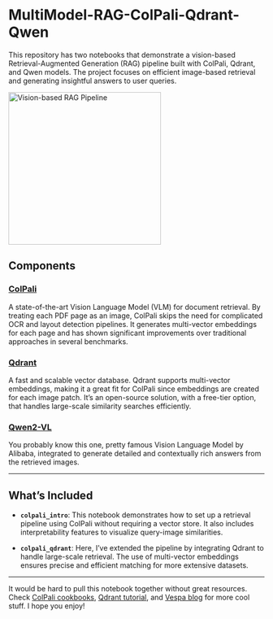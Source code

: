 # MultiModel-RAG-ColPali-Qdrant-Qwen

This repository has two notebooks that demonstrate a vision-based Retrieval-Augmented Generation (RAG) pipeline built with ColPali, Qdrant, and Qwen models. The project focuses on efficient image-based retrieval and generating insightful answers to user queries.

<img src="assets/similarity_map.png" alt="Vision-based RAG Pipeline" width="300"/>

## Components

### [ColPali](https://github.com/illuin-tech/colpali)
A state-of-the-art Vision Language Model (VLM) for document retrieval. By treating each PDF page as an image, ColPali skips the need for complicated OCR and layout detection pipelines. It generates multi-vector embeddings for each page and has shown significant improvements over traditional approaches in several benchmarks.

### [Qdrant](https://qdrant.tech/)
A fast and scalable vector database. Qdrant supports multi-vector embeddings, making it a great fit for ColPali since embeddings are created for each image patch. It’s an open-source solution, with a free-tier option, that handles large-scale similarity searches efficiently.

### [Qwen2-VL](https://huggingface.co/Qwen/Qwen2-VL-7B-Instruct)
You probably know this one, pretty famous Vision Language Model by Alibaba, integrated to generate detailed and contextually rich answers from the retrieved images.

---

## What’s Included

- **`colpali_intro`**: This notebook demonstrates how to set up a retrieval pipeline using ColPali without requiring a vector store. It also includes interpretability features to visualize query-image similarities.

- **`colpali_qdrant`**: Here, I’ve extended the pipeline by integrating Qdrant to handle large-scale retrieval. The use of multi-vector embeddings ensures precise and efficient matching for more extensive datasets.

---

It would be hard to pull this notebook together without great resources. Check [ColPali cookbooks](https://github.com/tonywu71/colpali-cookbooks), [Qdrant tutorial](https://youtu.be/_A90A-grwIc?si=i9m2u_u06t9yNwbS), and [Vespa blog](https://blog.vespa.ai/retrieval-with-vision-language-models-colpali/) for more cool stuff. I hope you enjoy!

